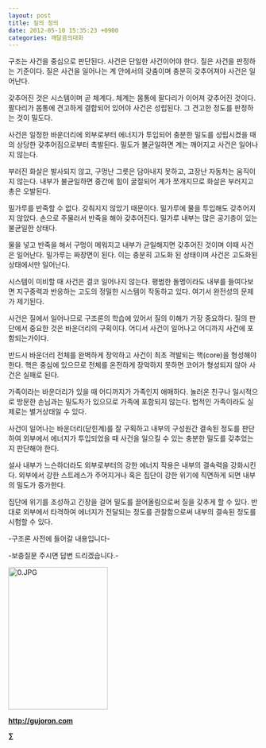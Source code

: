 ```yaml
---
layout: post
title: 질의 정의
date: 2012-05-10 15:35:23 +0900
categories: 깨달음의대화
---
```

  
구조는 사건을 중심으로 판단된다. 사건은 단일한 사건이어야 한다. 질은 사건을 판정하는 기준이다. 질은 사건을 일어나는 계 안에서의 갖춤이며 충분히 갖추어져야 사건은 일어난다. 

갖추어진 것은 시스템이며 곧 체계다. 체계는 몸통에 팔다리가 이어져 갖추어진 것이다. 팔다리가 몸통에 견고하게 결합되어 있어야 사건은 성립된다. 그 견고한 정도를 판정하는 것이 밀도다. 

사건은 일정한 바운더리에 외부로부터 에너지가 투입되어 충분한 밀도를 성립시켰을 때의 상당한 갖추어짐으로부터 촉발된다. 밀도가 불균일하면 계는 깨어지고 사건은 일어나지 않는다. 

부러진 화살은 발사되지 않고, 구멍난 그릇은 담아내지 못하고, 고장난 자동차는 움직이지 않는다. 내부가 불균일하면 중간에 힘이 굴절되어 계가 쪼개지므로 화살은 부러지고 총은 오발된다. 

밀가루를 반죽할 수 없다. 갖춰지지 않았기 때문이다. 밀가루에 물을 투입해도 갖추어지지 않았다. 손으로 주물러서 반죽을 해야 갖추어진다. 밀가루 내부는 많은 공기층이 있는 불균일한 상태다. 

물을 넣고 반죽을 해서 구멍이 메워지고 내부가 균일해지면 갖추어진 것이며 이때 사건은 일어난다. 밀가루는 짜장면이 된다. 이는 충분히 고도화 된 상태이며 사건은 고도화된 상태에서만 일어난다. 

시스템이 미비할 때 사건은 결코 일어나지 않는다. 평범한 돌멩이라도 내부를 들여다보면 지구중력과 반응하는 고도의 정밀한 시스템이 작동하고 있다. 여기서 완전성의 문제가 제기된다. 

사건은 질에서 일어나므로 구조론의 학습에 있어서 질의 이해가 가장 중요하다. 질의 판단에서 중요한 것은 바운더리의 구획이다. 어디서 사건이 일어나고 어디까지 사건에 포함되는가이다. 

반드시 바운더리 전체를 완벽하게 장악하고 사건이 최초 격발되는 핵(core)을 형성해야 한다. 핵은 중심에 있으므로 전체를 온전하게 장악하지 못하면 코어가 형성되지 않아 사건은 실패로 된다. 

가족이라는 바운더리가 있을 때 어디까지가 가족인지 애매하다. 놀러온 친구나 일시적으로 방문한 손님과는 밀도차가 있으므로 가족에 포함되지 않는다. 법적인 가족이라도 실제로는 별거상태일 수 있다. 

사건이 일어나는 바운더리(닫힌계)를 잘 구획하고 내부의 구성원간 결속된 정도를 판단하여 외부에서 에너지가 투입되었을 때 사건을 일으킬 수 있는 충분한 밀도를 갖추었는지 판단해야 한다. 

설사 내부가 느슨하더라도 외부로부터의 강한 에너지 작용은 내부의 결속력을 강화시킨다. 외부에서 강한 스트레스가 주어지거나 혹은 집단이 강한 위기에 직면하게 되면 내부의 밀도가 증가한다. 

집단에 위기를 조성하고 긴장을 걸어 밀도를 끌어올림으로써 질을 갖추게 할 수 있다. 반대로 외부에서 타격하여 에너지가 전달되는 정도를 관찰함으로써 내부의 결속된 정도를 시험할 수 있다. 









-구조론 사전에 들어갈 내용입니다-

-보충질문 주시면 답변 드리겠습니다.-





<a href="?mid=WaytoWin" target="_self"><img alt="0.JPG" src="assets/attach/images/199/290/248/123456.JPG" width="200" height="287" /> </a>







**http://gujoron.com**  


**∑**

